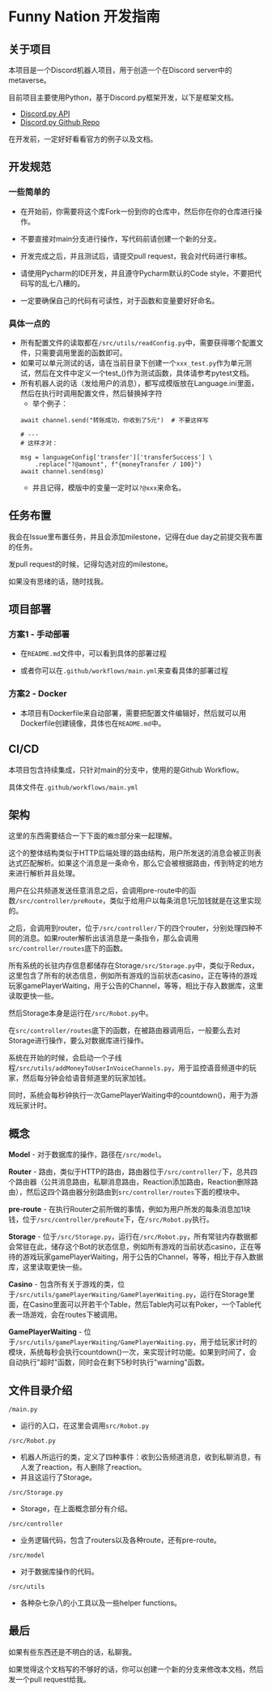# Funny Nation 开发指南

## 关于项目

本项目是一个Discord机器人项目，用于创造一个在Discord server中的metaverse。

目前项目主要使用Python，基于Discord.py框架开发，以下是框架文档。

* [Discord.py API](https://discordpy.readthedocs.io/en/stable/api.html)
* [Discord.py Github Repo](https://github.com/Rapptz/discord.py)

在开发前，一定好好看看官方的例子以及文档。


## 开发规范

### 一些简单的

* 在开始前，你需要将这个库Fork一份到你的仓库中，然后你在你的仓库进行操作。

* 不要直接对main分支进行操作，写代码前请创建一个新的分支。

* 开发完成之后，并且测试后，请提交pull request，我会对代码进行审核。

* 请使用Pycharm的IDE开发，并且遵守Pycharm默认的Code style，不要把代码写的乱七八糟的。

* 一定要确保自己的代码有可读性，对于函数和变量要好好命名。


### 具体一点的

* 所有配置文件的读取都在```/src/utils/readConfig.py```中，需要获得哪个配置文件，只需要调用里面的函数即可。
* 如果可以单元测试的话，请在当前目录下创建一个```xxx_test.py```作为单元测试，然后在文件中定义一个test_()作为测试函数，具体请参考pytest文档。
* 所有机器人说的话（发给用户的消息），都写成模版放在Language.ini里面，然后在执行时调用配置文件，然后替换掉字符
  * 举个例子：
  ```
  await channel.send("转账成功，你收到了5元")  # 不要这样写
  
  # ---
  # 这样才对：
  
  msg = languageConfig['transfer']['transferSuccess'] \
      .replace("?@amount", f"{moneyTransfer / 100}")
  await channel.send(msg)
  ```
  * 并且记得，模版中的变量一定时以```?@xxx```来命名。


## 任务布置

我会在Issue里布置任务，并且会添加milestone，记得在due day之前提交我布置的任务。

发pull request的时候，记得勾选对应的milestone。

如果没有思绪的话，随时找我。


## 项目部署

### 方案1 - 手动部署

* 在```README.md```文件中，可以看到具体的部署过程

* 或者你可以在```.github/workflows/main.yml```来查看具体的部署过程

### 方案2 - Docker

* 本项目有Dockerfile来自动部署，需要把配置文件编辑好，然后就可以用Dockerfile创建镜像，具体也在```README.md```中。


## CI/CD

本项目包含持续集成，只针对main的分支中，使用的是Github Workflow。

具体文件在```.github/workflows/main.yml```


## 架构

这里的东西需要结合一下下面的`概念`部分来一起理解。

这个的整体结构类似于HTTP后端处理的路由结构，用户所发送的消息会被正则表达式匹配解析。如果这个消息是一条命令，那么它会被根据路由，传到特定的地方来进行解析并且处理。

用户在公共频道发送任意消息之后，会调用pre-route中的函数```/src/controller/preRoute```，类似于给用户以每条消息1元加钱就是在这里实现的。

之后，会调用到router，位于```/src/controller/```下的四个router，分别处理四种不同的消息。如果router解析出该消息是一条指令，那么会调用```src/controller/routes```底下的函数。

所有系统的长驻内存信息都储存在Storage```/src/Storage.py```中，类似于Redux，这里包含了所有的状态信息，例如所有游戏的当前状态casino，正在等待的游戏玩家gamePlayerWaiting，用于公告的Channel，等等，相比于存入数据库，这里读取更快一些。

然后Storage本身是运行在```/src/Robot.py```中。

在```src/controller/routes```底下的函数，在被路由器调用后，一般要么去对Storage进行操作，要么对数据库进行操作。

系统在开始的时候，会启动一个子线程```/src/utils/addMoneyToUserInVoiceChannels.py```，用于监控语音频道中的玩家，然后每分钟会给语音频道里的玩家加钱。

同时，系统会每秒钟执行一次GamePlayerWaiting中的countdown()，用于为游戏玩家计时。


## 概念

**Model** - 对于数据库的操作，路径在```/src/model```。

**Router** - 路由，类似于HTTP的路由，路由器位于```/src/controller/```下，总共四个路由器（公共消息路由，私聊消息路由，Reaction添加路由，Reaction删除路由），然后这四个路由器分别路由到```src/controller/routes```下面的模块中。

**pre-route** - 在执行Router之前所做的事情，例如为用户所发的每条消息加1块钱，位于```/src/controller/preRoute```下，在```/src/Robot.py```执行。

**Storage** - 位于```/src/Storage.py```，运行在```/src/Robot.py```，所有常驻内存数据都会常驻在此，储存这个Bot的状态信息，例如所有游戏的当前状态casino，正在等待的游戏玩家gamePlayerWaiting，用于公告的Channel，等等，相比于存入数据库，这里读取更快一些。

**Casino** - 包含所有关于游戏的类，位于```/src/utils/gamePlayerWaiting/GamePlayerWaiting.py```，运行在Storage里面，在Casino里面可以开若干个Table，然后Table内可以有Poker，一个Table代表一场游戏，会在routes下被调用。

**GamePlayerWaiting** - 位于```/src/utils/gamePlayerWaiting/GamePlayerWaiting.py```，用于给玩家计时的模块，系统每秒会执行countdown()一次，来实现计时功能。如果到时间了，会自动执行"超时"函数，同时会在剩下5秒时执行"warning"函数。


## 文件目录介绍

```/main.py```

* 运行的入口，在这里会调用```src/Robot.py```

```/src/Robot.py```

* 机器人所运行的类，定义了四种事件：收到公告频道消息，收到私聊消息，有人发了reaction，有人删除了reaction。
* 并且这运行了Storage。

```/src/Storage.py```

* Storage，在上面概念部分有介绍。

```/src/controller```

* 业务逻辑代码，包含了routers以及各种route，还有pre-route。

```/src/model```

* 对于数据库操作的代码。

```/src/utils```

* 各种杂七杂八的小工具以及一些helper functions。


## 最后

如果有些东西还是不明白的话，私聊我。

如果觉得这个文档写的不够好的话，你可以创建一个新的分支来修改本文档，然后发一个pull request给我。